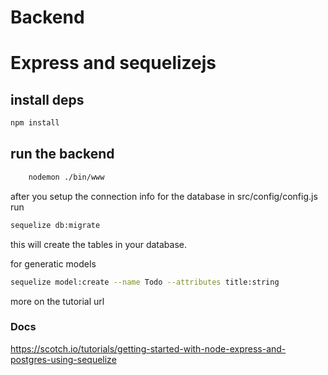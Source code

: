 # Backend

# Express and sequelizejs 

## install deps
```sh
npm install
```
## run the backend
```sh
    nodemon ./bin/www
```

after you setup the connection info for the database in src/config/config.js run
```sh
sequelize db:migrate
```
this will create the tables in your database.

for generatic models 
```sh 
sequelize model:create --name Todo --attributes title:string
``` 
more on the tutorial url
### Docs
https://scotch.io/tutorials/getting-started-with-node-express-and-postgres-using-sequelize